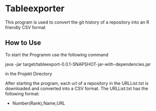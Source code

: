 # Tableexporter

This program is used to convert the git history of a repository into an R friendly CSV format

## How to Use

To start the Programm use the following command

java -jar target/tableexport-0.0.1-SNAPSHOT-jar-with-dependencies.jar

in the Projekt Directory

After starting the program, each url of a repository in the URLList.txt is downloaded and converted into a CSV format.
The URLList.txt has the following format:

- Number(Rank),Name,URL
   